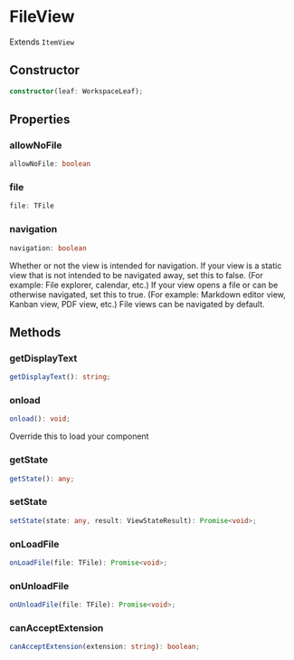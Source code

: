 # FileView

Extends `ItemView`

## Constructor

```ts
constructor(leaf: WorkspaceLeaf);
```

## Properties

### allowNoFile

```ts
allowNoFile: boolean
```

### file

```ts
file: TFile
```

### navigation

```ts
navigation: boolean
```

Whether or not the view is intended for navigation.
If your view is a static view that is not intended to be navigated away, set this to false.
(For example: File explorer, calendar, etc.)
If your view opens a file or can be otherwise navigated, set this to true.
(For example: Markdown editor view, Kanban view, PDF view, etc.)
File views can be navigated by default.

## Methods

### getDisplayText

```ts
getDisplayText(): string;
```

### onload

```ts
onload(): void;
```

Override this to load your component

### getState

```ts
getState(): any;
```

### setState

```ts
setState(state: any, result: ViewStateResult): Promise<void>;
```

### onLoadFile

```ts
onLoadFile(file: TFile): Promise<void>;
```

### onUnloadFile

```ts
onUnloadFile(file: TFile): Promise<void>;
```

### canAcceptExtension

```ts
canAcceptExtension(extension: string): boolean;
```
